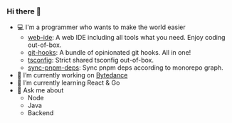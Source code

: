 ### Hi there 👋

- 💻 I'm a programmer who wants to make the world easier
   - [web-ide](https://github.com/zanminkian/web-ide): A web IDE including all tools what you need. Enjoy coding out-of-box.
   - [git-hooks](https://github.com/zanminkian/git-hooks): A bundle of opinionated git hooks. All in one!
   - [tsconfig](https://github.com/zanminkian/tsconfig): Strict shared tsconfig out-of-box.
   - [sync-pnpm-deps](https://github.com/zanminkian/sync-pnpm-deps): Sync pnpm deps according to monorepo graph.
- 🔭 I’m currently working on [Bytedance](https://github.com/bytedance)
- 🌱 I’m currently learning React & Go
- 💬 Ask me about
   - Node
   - Java
   - Backend
